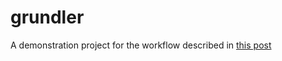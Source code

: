 grundler
========

A demonstration project for the workflow described in [this post](http://thomaslattimore.com/blog/agony-free-front-end-development)

